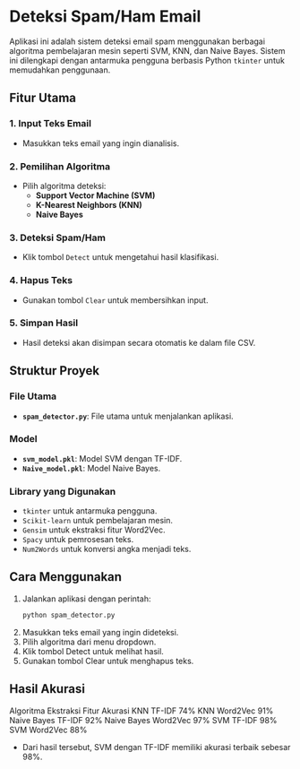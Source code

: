 # Deteksi Spam/Ham Email

Aplikasi ini adalah sistem deteksi email spam menggunakan berbagai algoritma pembelajaran mesin seperti SVM, KNN, dan Naive Bayes. Sistem ini dilengkapi dengan antarmuka pengguna berbasis Python `tkinter` untuk memudahkan penggunaan.

## Fitur Utama

### 1. Input Teks Email
- Masukkan teks email yang ingin dianalisis.

### 2. Pemilihan Algoritma
- Pilih algoritma deteksi:
  - **Support Vector Machine (SVM)**
  - **K-Nearest Neighbors (KNN)**
  - **Naive Bayes**

### 3. Deteksi Spam/Ham
- Klik tombol `Detect` untuk mengetahui hasil klasifikasi.

### 4. Hapus Teks
- Gunakan tombol `Clear` untuk membersihkan input.

### 5. Simpan Hasil
- Hasil deteksi akan disimpan secara otomatis ke dalam file CSV.

## Struktur Proyek

### File Utama
- **`spam_detector.py`**: File utama untuk menjalankan aplikasi.

### Model
- **`svm_model.pkl`**: Model SVM dengan TF-IDF.
- **`Naive_model.pkl`**: Model Naive Bayes.

### Library yang Digunakan
- `tkinter` untuk antarmuka pengguna.
- `Scikit-learn` untuk pembelajaran mesin.
- `Gensim` untuk ekstraksi fitur Word2Vec.
- `Spacy` untuk pemrosesan teks.
- `Num2Words` untuk konversi angka menjadi teks.

## Cara Menggunakan

1. Jalankan aplikasi dengan perintah:
   ```bash
   python spam_detector.py

2. Masukkan teks email yang ingin dideteksi.
3. Pilih algoritma dari menu dropdown.
4. Klik tombol Detect untuk melihat hasil.
5. Gunakan tombol Clear untuk menghapus teks.

## Hasil Akurasi
Algoritma	Ekstraksi Fitur	Akurasi
KNN	TF-IDF	74%
KNN	Word2Vec	91%
Naive Bayes	TF-IDF	92%
Naive Bayes	Word2Vec	97%
SVM	TF-IDF	98%
SVM	Word2Vec	88%

- Dari hasil tersebut, SVM dengan TF-IDF memiliki akurasi terbaik sebesar 98%.
